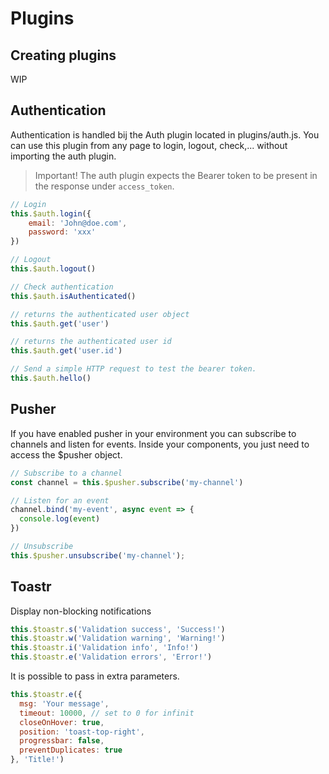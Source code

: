 # Plugins

## Creating plugins
WIP

## Authentication
Authentication is handled bij the Auth plugin located in plugins/auth.js. You can use this plugin from any page to login, logout, check,... without importing the auth plugin.
> Important! The auth plugin expects the Bearer token to be present in the response under `access_token`.

```js
// Login
this.$auth.login({
    email: 'John@doe.com',
    password: 'xxx'
})

// Logout
this.$auth.logout()

// Check authentication
this.$auth.isAuthenticated()

// returns the authenticated user object
this.$auth.get('user')

// returns the authenticated user id
this.$auth.get('user.id')

// Send a simple HTTP request to test the bearer token.
this.$auth.hello()
```

## Pusher
If you have enabled pusher in your environment you can subscribe to channels and listen for events. Inside your components, you just need to access the $pusher object.

```js
// Subscribe to a channel
const channel = this.$pusher.subscribe('my-channel')

// Listen for an event
channel.bind('my-event', async event => {
  console.log(event)
})

// Unsubscribe
this.$pusher.unsubscribe('my-channel');
```

## Toastr
Display non-blocking notifications
```js
this.$toastr.s('Validation success', 'Success!')
this.$toastr.w('Validation warning', 'Warning!')
this.$toastr.i('Validation info', 'Info!')
this.$toastr.e('Validation errors', 'Error!')
```

It is possible to pass in extra parameters.
```js
this.$toastr.e({
  msg: 'Your message',
  timeout: 10000, // set to 0 for infinit
  closeOnHover: true,
  position: 'toast-top-right',
  progressbar: false,
  preventDuplicates: true
}, 'Title!')
```
